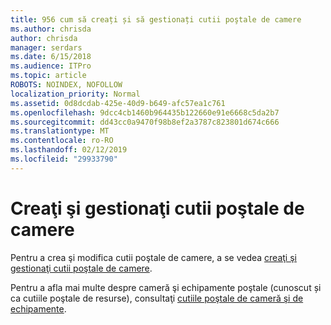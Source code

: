 ```yaml
---
title: 956 cum să creați și să gestionați cutii poştale de camere
ms.author: chrisda
author: chrisda
manager: serdars
ms.date: 6/15/2018
ms.audience: ITPro
ms.topic: article
ROBOTS: NOINDEX, NOFOLLOW
localization_priority: Normal
ms.assetid: 0d8dcdab-425e-40d9-b649-afc57ea1c761
ms.openlocfilehash: 9dcc4cb1460b964435b122660e91e6668c5da2b7
ms.sourcegitcommit: dd43cc0a9470f98b8ef2a3787c823801d674c666
ms.translationtype: MT
ms.contentlocale: ro-RO
ms.lasthandoff: 02/12/2019
ms.locfileid: "29933790"
---
```

# <a name="create-and-manage-room-mailboxes"></a>Creaţi şi gestionaţi cutii poştale de camere

Pentru a crea şi modifica cutii poştale de camere, a se vedea [creaţi şi gestionaţi cutii poştale de camere](https://technet.microsoft.com/library/jj215781.aspx).
  
Pentru a afla mai multe despre cameră şi echipamente poştale (cunoscut și ca cutiile poştale de resurse), consultaţi [cutiile poştale de cameră şi de echipamente](https://support.office.com/article/9f518a6d-1e2c-4d44-93f3-e19013a1552b.aspx).
  

